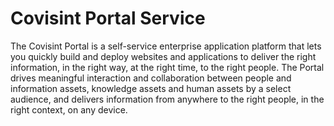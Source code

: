 # Covisint Portal Service
The Covisint Portal is a self-service enterprise application platform that lets you quickly build and deploy websites and applications to deliver the right information, in the right way, at the right time, to the right people.  The Portal drives meaningful interaction and collaboration between people and information assets, knowledge assets and human assets by a select audience, and delivers information from anywhere to the right people, in the right context, on any device. 




